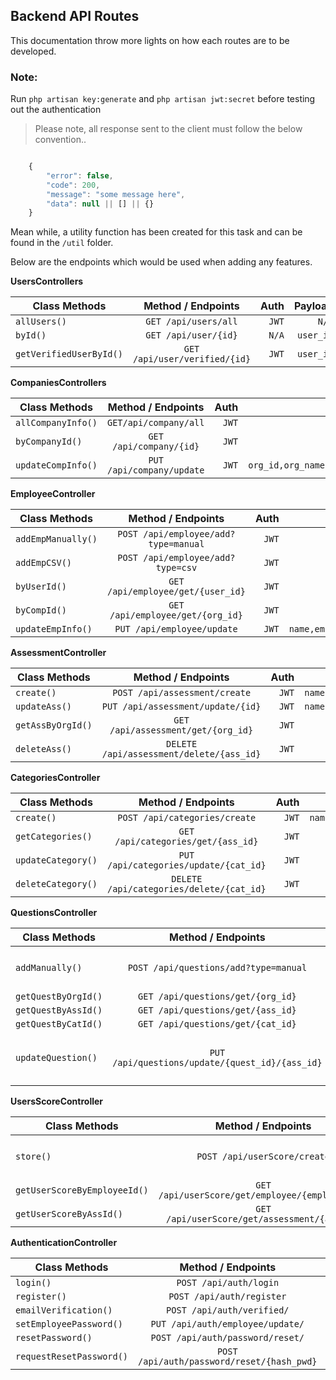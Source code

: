 ## Backend API Routes

This documentation throw more lights on how each routes are to be developed.
### Note:
Run `php artisan key:generate` and `php artisan jwt:secret` before testing out the authentication


> Please note, all response sent to the client must follow the below convention..

```js

    {
        "error": false,
        "code": 200,
        "message": "some message here",
        "data": null || [] || {}
    }

```

Mean while, a utility function has been created for this task and can be found in the `/util` folder.


Below are the endpoints which would be used when adding any features.

**UsersControllers**

| Class Methods        | Method / Endpoints    | Auth  | Payload |
| ------------- |:-------------:| -----:| -----:
| `allUsers()`  | `GET /api/users/all` |`JWT`| `N/A` |
| `byId()`      | `GET /api/user/{id}` |`N/A`|  `user_id`  |
| `getVerifiedUserById()` | `GET /api/user/verified/{id}` | `JWT` | `user_id` |

**CompaniesControllers**

| Class Methods        | Method / Endpoints    | Auth  | Payload |
| ------------- |:-------------:| -----:| -----:
|`allCompanyInfo()`| `GET/api/company/all` |`JWT`| `N/A` |
|`byCompanyId()`| `GET /api/company/{id}` |`JWT`|  `user_id`  |
|`updateCompInfo()` | `PUT /api/company/update` | `JWT` | `org_id,org_name,org_mail,org_logo` |

**EmployeeController**

| Class Methods        | Method / Endpoints    | Auth  | Payload |
| ------------- |:-------------:| -----:| -----:
|`addEmpManually()`| `POST /api/employee/add?type=manual` |`JWT`| `username,full_name,email` |
|`addEmpCSV()`| `POST /api/employee/add?type=csv` |`JWT`| `base64 file` |
|`byUserId()`| `GET /api/employee/get/{user_id}` |`JWT`|  `user_id`  |
|`byCompId()`| `GET /api/employee/get/{org_id}` |`JWT`|  `org_id`  |
|`updateEmpInfo()` | `PUT /api/employee/update` | `JWT` | `name,email,full_name,profile_image` |

**AssessmentController**

| Class Methods        | Method / Endpoints    | Auth  | Payload |
| ------------- |:-------------:| -----:| -----:
|`create()`| `POST /api/assessment/create` |`JWT`| `name,start_date,start_time` |
|`updateAss()`| `PUT /api/assessment/update/{id}` |`JWT`|  `name,start_date,start_time`  |
|`getAssByOrgId()` | `GET /api/assessment/get/{org_id}` | `JWT` | `org_id` |
|`deleteAss()` | `DELETE /api/assessment/delete/{ass_id}` | `JWT` | `ass_id` |

**CategoriesController**

| Class Methods        | Method / Endpoints    | Auth  | Payload |
| ------------- |:-------------:| -----:| -----:
|`create()`| `POST /api/categories/create` |`JWT`| `name,assessment_id` |
|`getCategories()`| `GET /api/categories/get/{ass_id}` |`JWT`|  `ass_id`  |
|`updateCategory()` | `PUT /api/categories/update/{cat_id}` | `JWT` | `category_id` |
|`deleteCategory()` | `DELETE /api/categories/delete/{cat_id}` | `JWT` | `category_id` |


**QuestionsController**

| Class Methods        | Method / Endpoints    | Auth  | Payload |
| ------------- |:-------------:| -----:| -----:
|`addManually()`| `POST /api/questions/add?type=manual` |`JWT`| `category_id, category, question,wrong_answers, correct_answers, option, timeframe,is_multiple_answer` |
|`getQuestByOrgId()`| `GET /api/questions/get/{org_id}` |`JWT`|  `org_id`  |
|`getQuestByAssId()`| `GET /api/questions/get/{ass_id}` |`JWT`|  `ass_id`  |
|`getQuestByCatId()`| `GET /api/questions/get/{cat_id}` |`JWT`|  `cat_id`  |
|`updateQuestion()` | `PUT /api/questions/update/{quest_id}/{ass_id}` | `JWT` | `question_id, assessment_id, category_id, category, question,wrong_answers, correct_answers, option, timeframe,is_multiple_answer` |

**UsersScoreController**

| Class Methods        | Method / Endpoints    | Auth  | Payload |
| ------------- |:-------------:| -----:| -----:
|`store()`| `POST /api/userScore/create` |`JWT`| `[assessment_id, employee_id, categories, passed_questions]` |
|`getUserScoreByEmployeeId()`| `GET /api/userScore/get/employee/{employee_id}` |`JWT`|  `user_id`  |
|`getUserScoreByAssId()`| `GET /api/userScore/get/assessment/{ass_id}` |`JWT`|  `ass_id`  |

**AuthenticationController**

| Class Methods        | Method / Endpoints    | Auth  | Payload |
| ------------- |:-------------:| -----:| -----:
|`login()`| `POST /api/auth/login` |`N/A`| `email,password` |
|`register()`| `POST /api/auth/register` |`N/A`|  `full_name,username,email,password`  |
|`emailVerification()`| `POST /api/auth/verified/` |`N/A`|  `ass_id`  |
|`setEmployeePassword()`| `PUT /api/auth/employee/update/` |`N/A`|  `email,password`  |
|`resetPassword()`| `POST /api/auth/password/reset/` |`N/A`|  `email`  |
|`requestResetPassword()`| `POST /api/auth/password/reset/{hash_pwd}` |`N/A`|  `hash_pwd`  |

